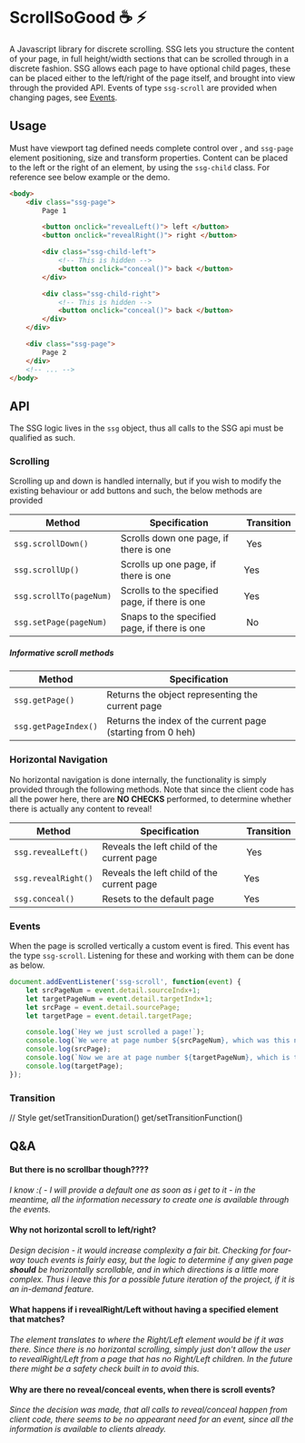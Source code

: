 
# ScrollSoGood :coffee: :zap:

A Javascript library for discrete scrolling. SSG lets you structure the content of your page, in full height/width sections that can be scrolled through in a discrete fashion. SSG allows each page to have optional child pages, these can be placed either to the left/right of the page itself, and brought into view through the provided API. Events of type `ssg-scroll` are provided when changing pages, see [Events](#Events).

## Usage

Must have viewport tag defined needs complete control over <body>, <html> and `ssg-page` element positioning, size and transform properties. Content can be placed to the left or the right of an element, by using the `ssg-child` class. For reference see below example or the demo.

```html
<body>
    <div class="ssg-page">
        Page 1

        <button onclick="revealLeft()"> left </button>
        <button onclick="revealRight()"> right </button>

        <div class="ssg-child-left"> 
            <!-- This is hidden -->
            <button onclick="conceal()"> back </button>
        </div>

        <div class="ssg-child-right"> 
            <!-- This is hidden -->
            <button onclick="conceal()"> back </button>
        </div>
    </div>

    <div class="ssg-page">
        Page 2
    </div>
    <!-- ... -->
</body>
```

## API

The SSG logic lives in the `ssg` object, thus all calls to the SSG api must be qualified as such.

### Scrolling

Scrolling up and down is handled internally, but if you wish to modify the existing behaviour or add buttons and such, the below methods are provided 

Method | Specification | Transition
-|-|-
`ssg.scrollDown()` | Scrolls down one page, if there is one | Yes
`ssg.scrollUp()` | Scrolls up one page, if there is one | Yes
`ssg.scrollTo(pageNum)` | Scrolls to the specified page, if there is one | Yes
`ssg.setPage(pageNum)` | Snaps to the specified page, if there is one | No

##### Informative scroll methods
Method | Specification
-|-
`ssg.getPage()` | Returns the object representing the current page
`ssg.getPageIndex()` | Returns the index of the current page (starting from 0 heh)

### Horizontal Navigation

No horizontal navigation is done internally, the functionality is simply provided through the following methods. Note that since the client code has all the power here, there are __NO CHECKS__ performed, to determine whether there is actually any content to reveal!

Method | Specification | Transition
-|-|-
`ssg.revealLeft()` | Reveals the left child of the current page | Yes
`ssg.revealRight()` | Reveals the left child of the current page | Yes
`ssg.conceal()` | Resets to the default page | Yes

### Events

When the page is scrolled vertically a custom event is fired. This event has the type `ssg-scroll`. Listening for these and working with them can be done as below.

```javascript
document.addEventListener('ssg-scroll', function(event) {
    let srcPageNum = event.detail.sourceIndx+1;
    let targetPageNum = event.detail.targetIndx+1;
    let srcPage = event.detail.sourcePage;
    let targetPage = event.detail.targetPage;

    console.log(`Hey we just scrolled a page!`);
    console.log(`We were at page number ${srcPageNum}, which was this node :`);
    console.log(srcPage);
    console.log(`Now we are at page number ${targetPageNum}, which is this node :`);
    console.log(targetPage);    
});
```

### Transition
// Style
get/setTransitionDuration()
get/setTransitionFunction()


## Q&A

#### But there is no scrollbar though????

_I know :( - I will provide a default one as soon as i get to it - in the meantime, all the information necessary to create one is available through the events._

#### Why not horizontal scroll to left/right?

_Design decision - it would increase complexity a fair bit. Checking for four-way touch events is fairly easy, but the logic to determine if any given page **should** be horizontally scrollable, and in which directions is a little more complex. Thus i leave this for a possible future iteration of the project, if it is an in-demand feature._

#### What happens if i revealRight/Left without having a specified element that matches?

_The element translates to where the Right/Left element would be if it was there. Since there is no horizontal scrolling, simply just don't allow the user to revealRight/Left from a page that has no Right/Left children. In the future there might be a safety check built in to avoid this._

#### Why are there no reveal/conceal events, when there is scroll events?

_Since the decision was made, that all calls to reveal/conceal happen from client code, there seems to be no appearant need for an event, since all the information is available to clients already._
